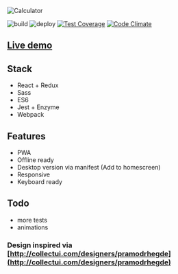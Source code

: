 ![Calculator](https://calculator.iondrimbafilho.me/images/calctwitter.png)

![build](https://github.com/iondrimba/react-calculator/workflows/build/badge.svg?branch=master)
![deploy](https://github.com/iondrimba/react-calculator/workflows/deploy/badge.svg?branch=master)
[![Test Coverage](https://api.codeclimate.com/v1/badges/a82eed604ee312a0edfa/test_coverage)](https://codeclimate.com/github/iondrimba/react-calculator/test_coverage)
[![Code Climate](https://codeclimate.com/github/iondrimba/react-calculator/badges/gpa.svg)](https://codeclimate.com/github/iondrimba/react-calculator)

## [Live demo](https://calculator.iondrimbafilho.me/)

## Stack

- React + Redux
- Sass
- ES6
- Jest + Enzyme
- Webpack

## Features

- PWA
- Offline ready
- Desktop version via manifest (Add to homescreen)
- Responsive
- Keyboard ready

## Todo

- more tests
- animations

### Design inspired via [http://collectui.com/designers/pramodrhegde](http://collectui.com/designers/pramodrhegde)
